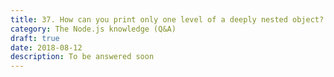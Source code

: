```yaml
---
title: 37. How can you print only one level of a deeply nested object?
category: The Node.js knowledge (Q&A)
draft: true
date: 2018-08-12
description: To be answered soon
---
```

